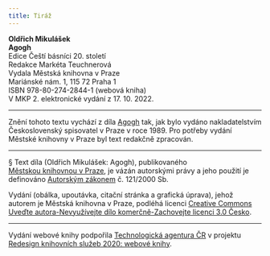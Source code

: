 ```yaml
---
title: Tiráž
---
```


**Oldřich Mikulášek    
Agogh**  
Edice Čeští básníci 20. století  
Redakce Markéta Teuchnerová  
Vydala Městská knihovna v Praze  
Mariánské nám. 1, 115 72 Praha 1  
ISBN 978-80-274-2844-1 (webová kniha)  
V MKP 2. elektronické vydání z 17. 10. 2022.

***

Znění tohoto textu vychází z díla [Agogh](https://search.mlp.cz/cz/titul/agogh/27175/) tak, jak bylo vydáno nakladatelstvím Československý spisovatel v Praze v roce 1989. Pro potřeby vydání Městské knihovny v Praze byl text redakčně zpracován.

***

§
Text díla (Oldřich Mikulášek: Agogh), publikovaného [Městskou knihovnou v Praze](https://www.mlp.cz/cz/), je vázán autorskými právy a jeho použití je definováno [Autorským zákonem](https://www.mkcr.cz/predpisy-zakonu-709.html) č. 121/2000 Sb.


Vydání (obálka, upoutávka, citační stránka a grafická úprava), jehož autorem je Městská knihovna v Praze, podléhá licenci [Creative Commons Uveďte autora-Nevyužívejte dílo komerčně-Zachovejte licenci 3.0 Česko](https://creativecommons.org/licenses/by-nc-sa/3.0/cz/).

***

Vydání webové knihy podpořila [Technologická agentura ČR](https://www.tacr.cz/) v projektu [Redesign knihovních služeb 2020: webové knihy](https://starfos.tacr.cz/cs/project/TL04000391).